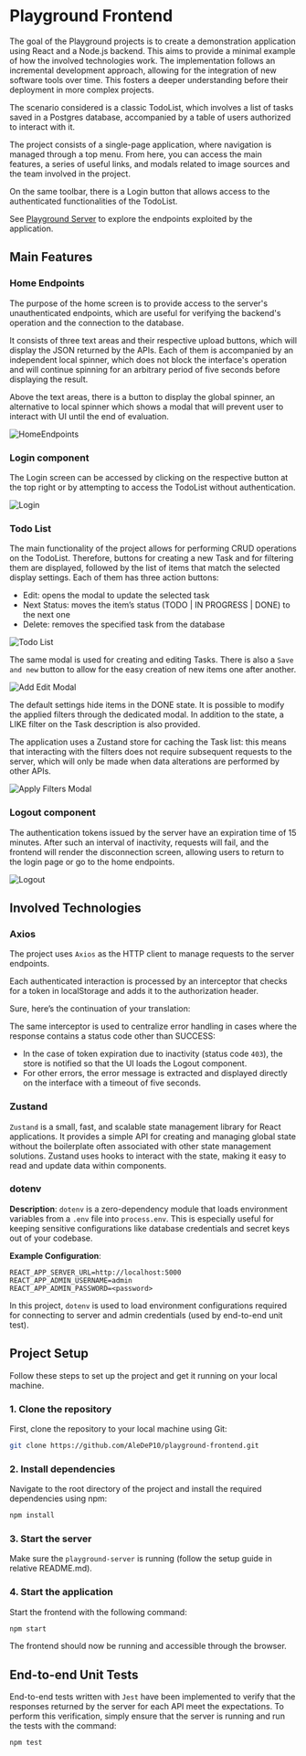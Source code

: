 # Playground Frontend

 The goal of the Playground projects is to create a demonstration application using React and a Node.js backend. This aims to provide a minimal example of how the involved technologies work. The implementation follows an incremental development approach, allowing for the integration of new software tools over time. This fosters a deeper understanding before their deployment in more  complex projects.

 The scenario considered is a classic TodoList, which involves a list of tasks saved in a Postgres database, accompanied by a table of users authorized to interact with it.

 The project consists of a single-page application, where navigation is managed through a top menu. From here, you can access the main features, a series of useful links, and modals related to image sources and the team involved in the project.

 On the same toolbar, there is a Login button that allows access to the authenticated functionalities of the TodoList.

 See [Playground Server](https://github.com/AleDeP10/playground-server) to explore the endpoints exploited by the application.


## Main Features

### Home Endpoints

 The purpose of the home screen is to provide access to the server's unauthenticated endpoints, which are useful for verifying the backend's operation and the connection to the database.

 It consists of three text areas and their respective upload buttons, which will display the JSON returned by the APIs. Each of them is accompanied by an independent local spinner, which does not block the interface's operation and will continue spinning for an arbitrary period of five seconds before displaying the result.

 Above the text areas, there is a button to display the global spinner, an alternative to local spinner which shows a modal that will prevent user to interact with UI until the end of evaluation.

 ![HomeEndpoints](screenshots/HomeEndpoints.png)

### Login component

 The Login screen can be accessed by clicking on the respective button at the top right or by attempting to access the TodoList without authentication.

 ![Login](screenshots/Login.png)

### Todo List

 The main functionality of the project allows for performing CRUD operations on the TodoList. Therefore, buttons for creating a new Task and for filtering them are displayed, followed by the list of items that match the selected display settings. Each of them has three action buttons:
 - Edit: opens the modal to update the selected task
 - Next Status: moves the item’s status (TODO | IN PROGRESS | DONE) to the next one
 - Delete: removes the specified task from the database

 ![Todo List](screenshots/TodoList.png)

 The same modal is used for creating and editing Tasks. There is also a `Save and new` button to allow for the easy creation of new items one after another.

 ![Add Edit Modal](screenshots/AddEditModal.png)

 The default settings hide items in the DONE state. It is possible to modify the applied filters through the dedicated modal. In addition to the state, a LIKE filter on the Task description is also provided.

 The application uses a Zustand store for caching the Task list: this means that interacting with the filters does not require subsequent requests to the server, which will only be made when data alterations are performed by other APIs.

 ![Apply Filters Modal](screenshots/ApplyFiltersModal.png)

### Logout component
 
 The authentication tokens issued by the server have an expiration time of 15 minutes. After such an interval of inactivity, requests will fail, and the frontend will render the disconnection screen, allowing users to return to the login page or go to the home endpoints.

 ![Logout](screenshots/Logout.png)


## Involved Technologies

### Axios

 The project uses `Axios` as the HTTP client to manage requests to the server endpoints. 

 Each authenticated interaction is processed by an interceptor that checks for a token in localStorage and adds it to the authorization header.

 Sure, here’s the continuation of your translation:

 The same interceptor is used to centralize error handling in cases where the response contains a status code other than SUCCESS:
 - In the case of token expiration due to inactivity (status code `403`), the store is notified so that the UI loads the Logout component.
 - For other errors, the error message is extracted and displayed directly on the interface with a timeout of five seconds.

### Zustand

 `Zustand` is a small, fast, and scalable state management library for React applications. It provides a simple API for creating and managing global state without the boilerplate often associated with other state management solutions. Zustand uses hooks to interact with the state, making it easy to read and update data within components.

### dotenv

**Description**:
 `dotenv` is a zero-dependency module that loads environment variables from a `.env` file into `process.env`. This is especially useful for keeping sensitive configurations like database credentials and secret keys out of your codebase.

**Example Configuration**:
```plaintext
REACT_APP_SERVER_URL=http://localhost:5000
REACT_APP_ADMIN_USERNAME=admin
REACT_APP_ADMIN_PASSWORD=<password>
```
 In this project, `dotenv` is used to load environment configurations required for connecting to server and admin credentials (used by end-to-end unit test).


## Project Setup

 Follow these steps to set up the project and get it running on your local machine.

### 1. Clone the repository

 First, clone the repository to your local machine using Git:

```bash
git clone https://github.com/AleDeP10/playground-frontend.git
```


### 2. Install dependencies

 Navigate to the root directory of the project and install the required dependencies using npm:

```bash
npm install
```

### 3. Start the server

 Make sure the `playground-server` is running (follow the setup guide in relative README.md).

### 4. Start the application

 Start the frontend with the following command:

```bash
npm start
```

 The frontend should now be running and accessible through the browser.

 ## End-to-end Unit Tests

 End-to-end tests written with `Jest` have been implemented to verify that the responses returned by the server for each API meet the expectations. To perform this verification, simply ensure that the server is running and run the tests with the command:
 
```bash
npm test
```
